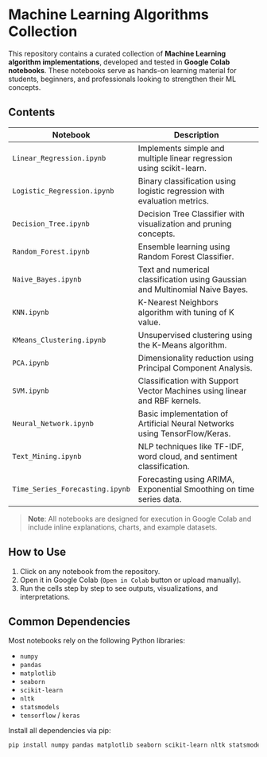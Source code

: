 #  Machine Learning Algorithms Collection

This repository contains a curated collection of **Machine Learning algorithm implementations**, developed and tested in **Google Colab notebooks**. These notebooks serve as hands-on learning material for students, beginners, and professionals looking to strengthen their ML concepts.

##  Contents

| Notebook | Description |
|----------|-------------|
| `Linear_Regression.ipynb` | Implements simple and multiple linear regression using scikit-learn. |
| `Logistic_Regression.ipynb` | Binary classification using logistic regression with evaluation metrics. |
| `Decision_Tree.ipynb` | Decision Tree Classifier with visualization and pruning concepts. |
| `Random_Forest.ipynb` | Ensemble learning using Random Forest Classifier. |
| `Naive_Bayes.ipynb` | Text and numerical classification using Gaussian and Multinomial Naive Bayes. |
| `KNN.ipynb` | K-Nearest Neighbors algorithm with tuning of K value. |
| `KMeans_Clustering.ipynb` | Unsupervised clustering using the K-Means algorithm. |
| `PCA.ipynb` | Dimensionality reduction using Principal Component Analysis. |
| `SVM.ipynb` | Classification with Support Vector Machines using linear and RBF kernels. |
| `Neural_Network.ipynb` | Basic implementation of Artificial Neural Networks using TensorFlow/Keras. |
| `Text_Mining.ipynb` | NLP techniques like TF-IDF, word cloud, and sentiment classification. |
| `Time_Series_Forecasting.ipynb` | Forecasting using ARIMA, Exponential Smoothing on time series data. |

> **Note**: All notebooks are designed for execution in Google Colab and include inline explanations, charts, and example datasets.

##  How to Use

1. Click on any notebook from the repository.
2. Open it in Google Colab (`Open in Colab` button or upload manually).
3. Run the cells step by step to see outputs, visualizations, and interpretations.

##  Common Dependencies

Most notebooks rely on the following Python libraries:

- `numpy`
- `pandas`
- `matplotlib`
- `seaborn`
- `scikit-learn`
- `nltk`
- `statsmodels`
- `tensorflow` / `keras`

Install all dependencies via pip:

```bash
pip install numpy pandas matplotlib seaborn scikit-learn nltk statsmodels tensorflow
